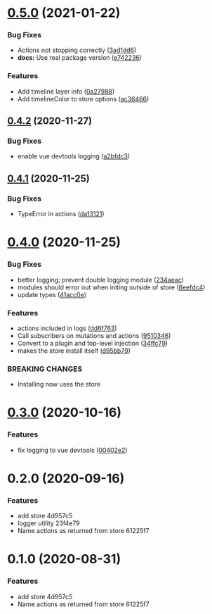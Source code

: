# [0.5.0](https://github.com/Jexordexan/vune/compare/v0.4.2...v0.5.0) (2021-01-22)


### Bug Fixes

* Actions not stopping correctly ([3ad1dd6](https://github.com/Jexordexan/vune/commit/3ad1dd6496bfab8407c149ffad3f4a108040d9b8))
* **docs:** Use real package version ([e742236](https://github.com/Jexordexan/vune/commit/e742236cdfa01390b229467d8869610c788ac796))


### Features

* Add timeline layer info ([0a27988](https://github.com/Jexordexan/vune/commit/0a27988c5e32eedcb7b5e5c9e0eb3a7ba59fefcf))
* Add timelineColor to store options ([ac36466](https://github.com/Jexordexan/vune/commit/ac36466f4881f79b9a0cb0b85611608bee1e27f3))



## [0.4.2](https://github.com/Jexordexan/vune/compare/v0.4.1...v0.4.2) (2020-11-27)


### Bug Fixes

* enable vue devtools logging ([a2bfdc3](https://github.com/Jexordexan/vune/commit/a2bfdc3221ca7b1eeb5305429c3fea8cbb5c4db6))



## [0.4.1](https://github.com/Jexordexan/vune/compare/v0.4.0...v0.4.1) (2020-11-25)


### Bug Fixes

* TypeError in actions ([da13121](https://github.com/Jexordexan/vune/commit/da13121669a35e76c61427131b1ff4858df49f36))



# [0.4.0](https://github.com/Jexordexan/vune/compare/v0.3.0...v0.4.0) (2020-11-25)


### Bug Fixes

* better logging; prevent double logging module ([234aeac](https://github.com/Jexordexan/vune/commit/234aeac60da020c2bd0b5a1791af3496545b73b0))
* modules should error out when initing outside of store ([6eefdc4](https://github.com/Jexordexan/vune/commit/6eefdc49670dfb4ce5cdd7ca05d934caabb2072e))
* update types ([41acc0e](https://github.com/Jexordexan/vune/commit/41acc0e46027ac7df27feb0f2c21b52145d131bb))


### Features

* actions included in logs ([dd6f763](https://github.com/Jexordexan/vune/commit/dd6f76395785f511c52b3380e762811e6c13e9d4))
* Call subscribers on mutations and actions ([9510346](https://github.com/Jexordexan/vune/commit/95103465d6381edd84de4826d3865776cadac073))
* Convert to a plugin and top-level injection ([34ffc79](https://github.com/Jexordexan/vune/commit/34ffc79b52a00cdeda043c203958fd35e6ae5a92))
* makes the store install itself ([d95bb79](https://github.com/Jexordexan/vune/commit/d95bb79c3de8cb3a4872ce78446b06802c24e8bf))


### BREAKING CHANGES

* Installing now uses the store



# [0.3.0](https://github.com/Jexordexan/vune/compare/v0.2.0...v0.3.0) (2020-10-16)


### Features

* fix logging to vue devtools ([00402e2](https://github.com/Jexordexan/vune/commit/00402e295248fc3a843593f341db9a07ddf16d30))



# 0.2.0 (2020-09-16)


### Features

* add store 4d957c5
* logger utility 23f4e79
* Name actions as returned from store 61225f7



# 0.1.0 (2020-08-31)

### Features

- add store 4d957c5
- Name actions as returned from store 61225f7
